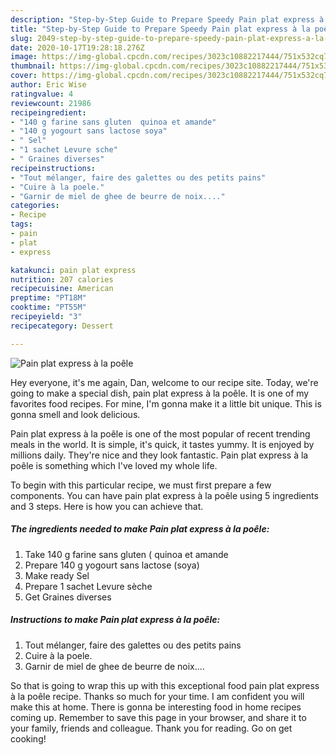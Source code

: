 ```yaml
---
description: "Step-by-Step Guide to Prepare Speedy Pain plat express à la poêle"
title: "Step-by-Step Guide to Prepare Speedy Pain plat express à la poêle"
slug: 2049-step-by-step-guide-to-prepare-speedy-pain-plat-express-a-la-poele
date: 2020-10-17T19:28:18.276Z
image: https://img-global.cpcdn.com/recipes/3023c10882217444/751x532cq70/pain-plat-express-a-la-poele-photo-principale-de-la-recette.jpg
thumbnail: https://img-global.cpcdn.com/recipes/3023c10882217444/751x532cq70/pain-plat-express-a-la-poele-photo-principale-de-la-recette.jpg
cover: https://img-global.cpcdn.com/recipes/3023c10882217444/751x532cq70/pain-plat-express-a-la-poele-photo-principale-de-la-recette.jpg
author: Eric Wise
ratingvalue: 4
reviewcount: 21986
recipeingredient:
- "140 g farine sans gluten  quinoa et amande"
- "140 g yogourt sans lactose soya"
- " Sel"
- "1 sachet Levure sche"
- " Graines diverses"
recipeinstructions:
- "Tout mélanger, faire des galettes ou des petits pains"
- "Cuire à la poele."
- "Garnir de miel de ghee de beurre de noix...."
categories:
- Recipe
tags:
- pain
- plat
- express

katakunci: pain plat express 
nutrition: 207 calories
recipecuisine: American
preptime: "PT18M"
cooktime: "PT55M"
recipeyield: "3"
recipecategory: Dessert

---
```



![Pain plat express à la poêle](https://img-global.cpcdn.com/recipes/3023c10882217444/751x532cq70/pain-plat-express-a-la-poele-photo-principale-de-la-recette.jpg)

Hey everyone, it's me again, Dan, welcome to our recipe site. Today, we're going to make a special dish, pain plat express à la poêle. It is one of my favorites food recipes. For mine, I'm gonna make it a little bit unique. This is gonna smell and look delicious.

Pain plat express à la poêle is one of the most popular of recent trending meals in the world. It is simple, it's quick, it tastes yummy. It is enjoyed by millions daily. They're nice and they look fantastic. Pain plat express à la poêle is something which I've loved my whole life.




To begin with this particular recipe, we must first prepare a few components. You can have pain plat express à la poêle using 5 ingredients and 3 steps. Here is how you can achieve that.

<!--inarticleads1-->

##### The ingredients needed to make Pain plat express à la poêle:

1. Take 140 g farine sans gluten ( quinoa et amande
1. Prepare 140 g yogourt sans lactose (soya)
1. Make ready  Sel
1. Prepare 1 sachet Levure sèche
1. Get  Graines diverses




<!--inarticleads2-->

##### Instructions to make Pain plat express à la poêle:

1. Tout mélanger, faire des galettes ou des petits pains
1. Cuire à la poele.
1. Garnir de miel de ghee de beurre de noix....




So that is going to wrap this up with this exceptional food pain plat express à la poêle recipe. Thanks so much for your time. I am confident you will make this at home. There is gonna be interesting food in home recipes coming up. Remember to save this page in your browser, and share it to your family, friends and colleague. Thank you for reading. Go on get cooking!
